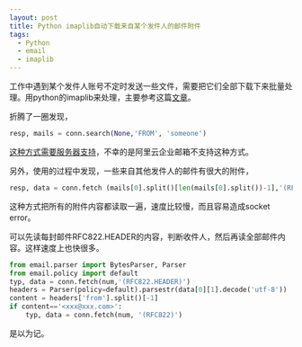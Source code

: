 ```yaml
---
layout: post
title: Python imaplib自动下载来自某个发件人的邮件附件
tags:
  - Python
  - email
  - imaplib
---
```


工作中遇到某个发件人账号不定时发送一些文件，需要把它们全部下载下来批量处理。用python的imaplib来处理，主要参考这篇[文章](https://zhuanlan.zhihu.com/p/32814371)。

折腾了一圈发现，

```python
resp, mails = conn.search(None,'FROM', 'someone')
```

[这种方式需要服务器支持](https://stackoverflow.com/questions/40725315/python-imaplib-cant-search-by-from-address)，不幸的是阿里云企业邮箱不支持这种方式。

另外，使用的过程中发现，一些来自其他发件人的邮件有很大的附件，

```python
resp, data = conn.fetch (mails[0].split()[len(mails[0].split())-1],'(RFC822)')
```

这种方式把所有的附件内容都读取一遍，速度比较慢，而且容易造成socket error。

可以先读每封邮件RFC822.HEADER的内容，判断收件人，然后再读全部邮件内容。这样速度上也快很多。


```python
from email.parser import BytesParser, Parser
from email.policy import default
typ, data = conn.fetch(num,'(RFC822.HEADER)')
headers = Parser(policy=default).parsestr(data[0][1].decode('utf-8'))
content = headers['from'].split()[-1]
if content=='<xxx@xxx.com>':
    typ, data = conn.fetch(num, '(RFC822)')
```

是以为记。
